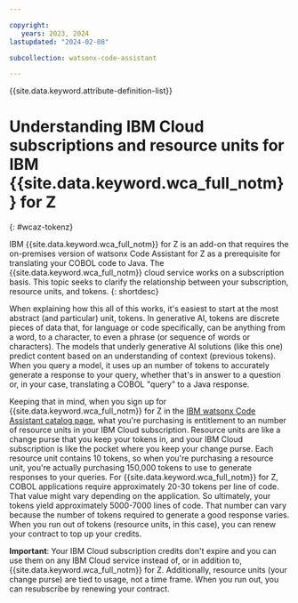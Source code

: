 ```yaml
---

copyright:
   years: 2023, 2024
lastupdated: "2024-02-08"

subcollection: watsonx-code-assistant

---
```


{{site.data.keyword.attribute-definition-list}}

# Understanding IBM Cloud subscriptions and resource units for IBM {{site.data.keyword.wca_full_notm}} for Z
{: #wcaz-tokenz}

IBM {{site.data.keyword.wca_full_notm}} for Z is an add-on that requires the on-premises version of watsonx Code Assistant for Z as a prerequisite for translating your COBOL code to Java. The {{site.data.keyword.wca_full_notm}} cloud service works on a subscription basis. This topic seeks to clarify the relationship between your subscription, resource units, and tokens.
{: shortdesc}

When explaining how this all of this works, it's easiest to start at the most abstract (and particular) unit, tokens. In generative AI, tokens are discrete pieces of data that, for language or code specifically, can be anything from a word, to a character, to even a phrase (or sequence of words or characters). The models that underly generative AI solutions (like this one) predict content based on an understanding of context (previous tokens). When you query a model, it uses up an number of tokens to accurately generate a response to your query, whether that's in answer to a question or, in your case, translating a COBOL "query" to a Java response.

Keeping that in mind, when you sign up for {{site.data.keyword.wca_full_notm}} for Z in the [IBM watsonx Code Assistant catalog page](https://cloud.ibm.com/catalog/services/ibm-watsonx-code-assistant), what you're purchasing is entitlement to an number of resource units in your IBM Cloud subscription. Resource units are like a change purse that you keep your tokens in, and your IBM Cloud subscription is like the pocket where you keep your change purse. Each resource unit contains 10 tokens, so when you're purchasing a resource unit, you're actually purchasing 150,000 tokens to use to generate responses to your queries. For {{site.data.keyword.wca_full_notm}} for Z, COBOL applications require approximately 20-30 tokens per line of code. That value might vary depending on the application. So ultimately, your tokens yield approximately 5000-7000 lines of code. That number can vary because the number of tokens required to generate a good response varies. When you run out of tokens (resource units, in this case), you can renew your contract to top up your credits.

**Important**: Your IBM Cloud subscription credits don't expire and you can use them on any IBM Cloud service instead of, or in addition to, {{site.data.keyword.wca_full_notm}} for Z. Additionally, resource units (your change purse) are tied to usage, not a time frame. When you run out, you can resubscribe by renewing your contract.
